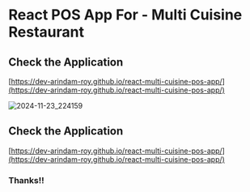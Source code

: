 # React POS App For - Multi Cuisine Restaurant

## Check the Application
[https://dev-arindam-roy.github.io/react-multi-cuisine-pos-app/](https://dev-arindam-roy.github.io/react-multi-cuisine-pos-app/)

![2024-11-23_224159](https://github.com/user-attachments/assets/a7d7db97-75bb-4719-9f8f-d00680c2351d)



## Check the Application
[https://dev-arindam-roy.github.io/react-multi-cuisine-pos-app/](https://dev-arindam-roy.github.io/react-multi-cuisine-pos-app/)

### Thanks!!

